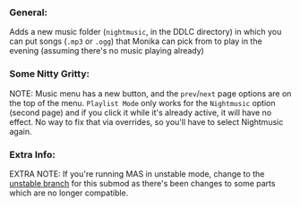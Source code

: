 ### General:
Adds a new music folder (`nightmusic`, in the DDLC directory) in which you can put songs (`.mp3` or `.ogg`) that Monika can pick from to play in the evening (assuming there's no music playing already)

### Some Nitty Gritty:
NOTE: Music menu has a new button, and the `prev`/`next` page options are on the top of the menu. `Playlist Mode` only works for the `Nightmusic` option (second page) and if you click it while it's already active, it will have no effect. No way to fix that via overrides, so you'll have to select Nightmusic again.

### Extra Info:
EXTRA NOTE: If you're running MAS in unstable mode, change to the [unstable branch](https://github.com/multimokia/MAS-Submods/blob/Unstable/Night%20Music/nightmusic.rpy) for this submod as there's been changes to some parts which are no longer compatible.
